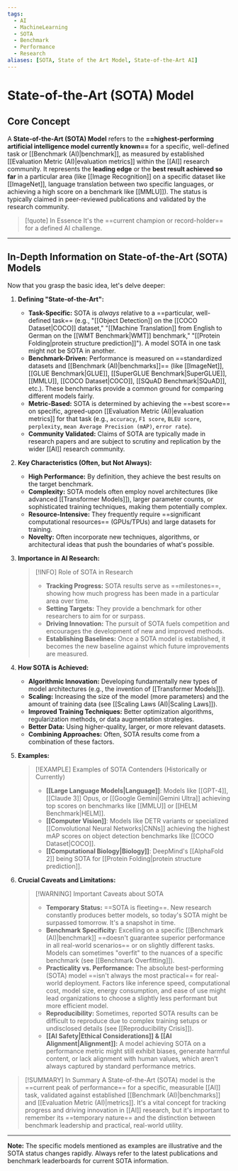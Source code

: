 ```yaml
---
tags:
  - AI
  - MachineLearning
  - SOTA
  - Benchmark
  - Performance
  - Research
aliases: [SOTA, State of the Art Model, State-of-the-Art AI]
---
```


# State-of-the-Art (SOTA) Model

## Core Concept

A **State-of-the-Art (SOTA) Model** refers to the **==highest-performing artificial intelligence model currently known==** for a specific, well-defined task or [[Benchmark (AI)|benchmark]], as measured by established [[Evaluation Metric (AI)|evaluation metrics]] within the [[AI]] research community. It represents the **leading edge** or the **best result achieved so far** in a particular area (like [[Image Recognition]] on a specific dataset like [[ImageNet]], language translation between two specific languages, or achieving a high score on a benchmark like [[MMLU]]). The status is typically claimed in peer-reviewed publications and validated by the research community.

> [!quote] In Essence
> It's the ==current champion or record-holder== for a defined AI challenge.

---

## In-Depth Information on State-of-the-Art (SOTA) Models

Now that you grasp the basic idea, let's delve deeper:

1.  **Defining "State-of-the-Art":**
    *   **Task-Specific:** SOTA is *always* relative to a ==particular, well-defined task== (e.g., "[[Object Detection]] on the [[COCO Dataset|COCO]] dataset," "[[Machine Translation]] from English to German on the [[WMT Benchmark|WMT]] benchmark," "[[Protein Folding|protein structure prediction]]"). A model SOTA in one task might not be SOTA in another.
    *   **Benchmark-Driven:** Performance is measured on ==standardized datasets and [[Benchmark (AI)|benchmarks]]== (like [[ImageNet]], [[GLUE Benchmark|GLUE]], [[SuperGLUE Benchmark|SuperGLUE]], [[MMLU]], [[COCO Dataset|COCO]], [[SQuAD Benchmark|SQuAD]], etc.). These benchmarks provide a common ground for comparing different models fairly.
    *   **Metric-Based:** SOTA is determined by achieving the ==best score== on specific, agreed-upon [[Evaluation Metric (AI)|evaluation metrics]] for that task (e.g., `accuracy`, `F1 score`, `BLEU score`, `perplexity`, `mean Average Precision (mAP)`, `error rate`).
    *   **Community Validated:** Claims of SOTA are typically made in research papers and are subject to scrutiny and replication by the wider [[AI]] research community.

2.  **Key Characteristics (Often, but Not Always):**
    *   **High Performance:** By definition, they achieve the best results on the target benchmark.
    *   **Complexity:** SOTA models often employ novel architectures (like advanced [[Transformer Models]]), larger parameter counts, or sophisticated training techniques, making them potentially complex.
    *   **Resource-Intensive:** They frequently require ==significant computational resources== (GPUs/TPUs) and large datasets for training.
    *   **Novelty:** Often incorporate new techniques, algorithms, or architectural ideas that push the boundaries of what's possible.

3.  **Importance in AI Research:**

    > [!INFO] Role of SOTA in Research
    > *   **Tracking Progress:** SOTA results serve as ==milestones==, showing how much progress has been made in a particular area over time.
    > *   **Setting Targets:** They provide a benchmark for other researchers to aim for or surpass.
    > *   **Driving Innovation:** The pursuit of SOTA fuels competition and encourages the development of new and improved methods.
    > *   **Establishing Baselines:** Once a SOTA model is established, it becomes the new baseline against which future improvements are measured.

4.  **How SOTA is Achieved:**
    *   **Algorithmic Innovation:** Developing fundamentally new types of model architectures (e.g., the invention of [[Transformer Models]]).
    *   **Scaling:** Increasing the size of the model (more parameters) and the amount of training data (see [[Scaling Laws (AI)|Scaling Laws]]).
    *   **Improved Training Techniques:** Better optimization algorithms, regularization methods, or data augmentation strategies.
    *   **Better Data:** Using higher-quality, larger, or more relevant datasets.
    *   **Combining Approaches:** Often, SOTA results come from a combination of these factors.

5.  **Examples:**

    > [!EXAMPLE] Examples of SOTA Contenders (Historically or Currently)
    > *   **[[Large Language Models|Language]]**: Models like [[GPT-4]], [[Claude 3]] Opus, or [[Google Gemini|Gemini Ultra]] achieving top scores on benchmarks like [[MMLU]] or [[HELM Benchmark|HELM]].
    > *   **[[Computer Vision]]**: Models like DETR variants or specialized [[Convolutional Neural Networks|CNNs]] achieving the highest mAP scores on object detection benchmarks like [[COCO Dataset|COCO]].
    > *   **[[Computational Biology|Biology]]**: DeepMind's [[AlphaFold 2]] being SOTA for [[Protein Folding|protein structure prediction]].

6.  **Crucial Caveats and Limitations:**

    > [!WARNING] Important Caveats about SOTA
    > *   **Temporary Status:** ==SOTA is fleeting==. New research constantly produces better models, so today's SOTA might be surpassed tomorrow. It's a snapshot in time.
    > *   **Benchmark Specificity:** Excelling on a specific [[Benchmark (AI)|benchmark]] ==doesn't guarantee superior performance in all real-world scenarios== or on slightly different tasks. Models can sometimes "overfit" to the nuances of a specific benchmark (see [[Benchmark Overfitting]]).
    > *   **Practicality vs. Performance:** The absolute best-performing (SOTA) model ==isn't always the most practical== for real-world deployment. Factors like inference speed, computational cost, model size, energy consumption, and ease of use might lead organizations to choose a slightly less performant but more efficient model.
    > *   **Reproducibility:** Sometimes, reported SOTA results can be difficult to reproduce due to complex training setups or undisclosed details (see [[Reproducibility Crisis]]).
    > *   **[[AI Safety|Ethical Considerations]] & [[AI Alignment|Alignment]]:** A model achieving SOTA on a performance metric might still exhibit biases, generate harmful content, or lack alignment with human values, which aren't always captured by standard performance metrics.

> [!SUMMARY] In Summary
> A State-of-the-Art (SOTA) model is the ==current peak of performance== for a specific, measurable [[AI]] task, validated against established [[Benchmark (AI)|benchmarks]] and [[Evaluation Metric (AI)|metrics]]. It's a vital concept for tracking progress and driving innovation in [[AI]] research, but it's important to remember its ==temporary nature== and the distinction between benchmark leadership and practical, real-world utility.

---
**Note:** The specific models mentioned as examples are illustrative and the SOTA status changes rapidly. Always refer to the latest publications and benchmark leaderboards for current SOTA information.